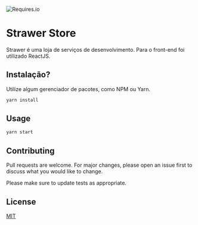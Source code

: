 ![Requires.io](https://img.shields.io/requires/github/andregamma/strawer-frontend)

# Strawer Store

Strawer é uma loja de serviços de desenvolvimento. Para o front-end foi utilizado ReactJS.

## Instalação?

Utilize algum gerenciador de pacotes, como NPM ou Yarn.

```bash
yarn install
```

## Usage

```bash
yarn start
```

## Contributing
Pull requests are welcome. For major changes, please open an issue first to discuss what you would like to change.

Please make sure to update tests as appropriate.

## License
[MIT](https://choosealicense.com/licenses/mit/)